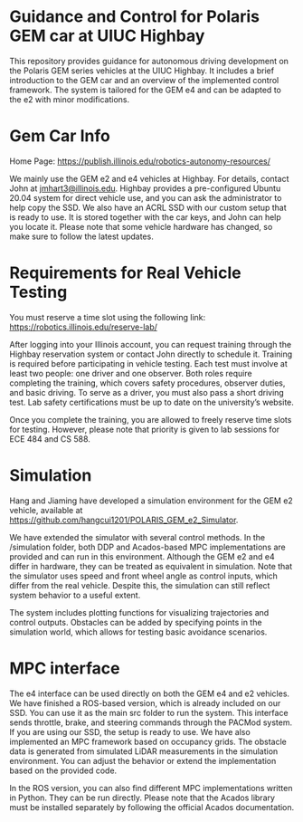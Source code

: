 # Guidance and Control for Polaris GEM car at UIUC Highbay

This repository provides guidance for autonomous driving development on the Polaris GEM series vehicles at the UIUC Highbay. It includes a brief introduction to the GEM car and an overview of the implemented control framework. The system is tailored for the GEM e4 and can be adapted to the e2 with minor modifications.

# Gem Car Info

Home Page: https://publish.illinois.edu/robotics-autonomy-resources/

We mainly use the GEM e2 and e4 vehicles at Highbay. For details, contact John at jmhart3@illinois.edu. Highbay provides a pre-configured Ubuntu 20.04 system for direct vehicle use, and you can ask the administrator to help copy the SSD. We also have an ACRL SSD with our custom setup that is ready to use. It is stored together with the car keys, and John can help you locate it. Please note that some vehicle hardware has changed, so make sure to follow the latest updates.

# Requirements for Real Vehicle Testing

You must reserve a time slot using the following link: https://robotics.illinois.edu/reserve-lab/

After logging into your Illinois account, you can request training through the Highbay reservation system or contact John directly to schedule it. Training is required before participating in vehicle testing. Each test must involve at least two people: one driver and one observer. Both roles require completing the training, which covers safety procedures, observer duties, and basic driving. To serve as a driver, you must also pass a short driving test. Lab safety certifications must be up to date on the university’s website.

Once you complete the training, you are allowed to freely reserve time slots for testing. However, please note that priority is given to lab sessions for ECE 484 and CS 588.

# Simulation

Hang and Jiaming have developed a simulation environment for the GEM e2 vehicle, available at https://github.com/hangcui1201/POLARIS_GEM_e2_Simulator.

We have extended the simulator with several control methods. In the /simulation folder, both DDP and Acados-based MPC implementations are provided and can run in this environment. Although the GEM e2 and e4 differ in hardware, they can be treated as equivalent in simulation. Note that the simulator uses speed and front wheel angle as control inputs, which differ from the real vehicle. Despite this, the simulation can still reflect system behavior to a useful extent.

The system includes plotting functions for visualizing trajectories and control outputs. Obstacles can be added by specifying points in the simulation world, which allows for testing basic avoidance scenarios.

# MPC interface

The e4 interface can be used directly on both the GEM e4 and e2 vehicles. We have finished a ROS-based version, which is already included on our SSD. You can use it as the main src folder to run the system. This interface sends throttle, brake, and steering commands through the PACMod system. If you are using our SSD, the setup is ready to use. We have also implemented an MPC framework based on occupancy grids. The obstacle data is generated from simulated LiDAR measurements in the simulation environment. You can adjust the behavior or extend the implementation based on the provided code. 

In the ROS version, you can also find different MPC implementations written in Python. They can be run directly. Please note that the Acados library must be installed separately by following the official Acados documentation.
